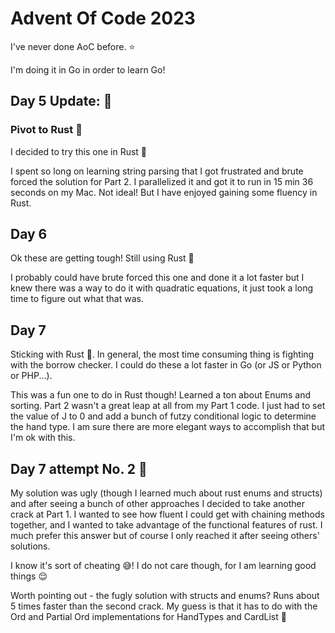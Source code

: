 # Advent Of Code 2023

I've never done AoC before. ⭐️

I'm doing it in Go in order to learn Go!

## Day 5 Update: 🦀

### Pivot to Rust 🦀

I decided to try this one in Rust 🦀

I spent so long on learning string parsing that I got frustrated and brute forced the solution for Part 2. I parallelized it and got it to run in 15 min 36 seconds on my Mac. Not ideal! But I have enjoyed gaining some fluency in Rust.

## Day 6

Ok these are getting tough! Still using Rust 🦀

I probably could have brute forced this one and done it a lot faster but I knew there was a way to do it with quadratic equations, it just took a long time to figure out what that was.

## Day 7

Sticking with Rust 🦀. In general, the most time consuming thing is fighting with the borrow checker. I could do these a lot faster in Go (or JS or Python or PHP...).

This was a fun one to do in Rust though! Learned a ton about Enums and sorting. Part 2 wasn't a great leap at all from my Part 1 code. I just had to set the value of J to 0 and add a bunch of futzy conditional logic to determine the hand type. I am sure there are more elegant ways to accomplish that but I'm ok with this.

## Day 7 attempt No. 2 🦀

My solution was ugly (though I learned much about rust enums and structs) and after seeing a bunch of other approaches I decided to take another crack at Part 1. I wanted to see how fluent I could get with chaining methods together, and I wanted to take advantage of the functional features of rust. I much prefer this answer but of course I only reached it after seeing others' solutions.

I know it's sort of cheating 😅!
I do not care though, for I am learning good things 😌

Worth pointing out - the fugly solution with structs and enums? Runs about 5 times faster than the second crack. My guess is that it has to do with the Ord and Partial Ord implementations for HandTypes and CardList 🤔
